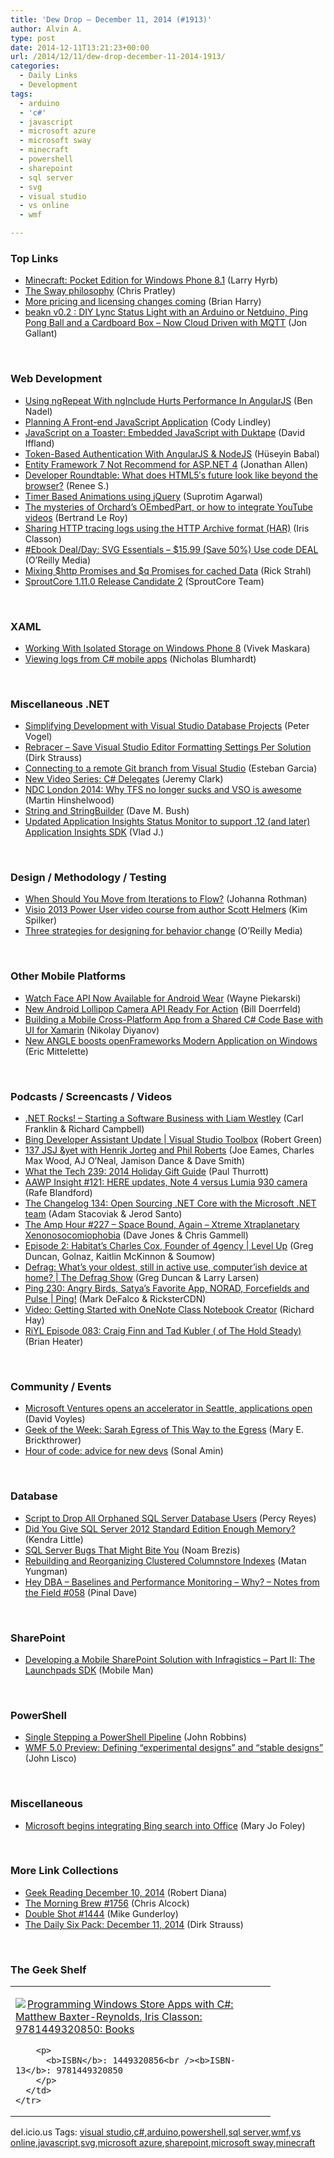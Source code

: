 ```yaml
---
title: 'Dew Drop – December 11, 2014 (#1913)'
author: Alvin A.
type: post
date: 2014-12-11T13:21:23+00:00
url: /2014/12/11/dew-drop-december-11-2014-1913/
categories:
  - Daily Links
  - Development
tags:
  - arduino
  - 'c#'
  - javascript
  - microsoft azure
  - microsoft sway
  - minecraft
  - powershell
  - sharepoint
  - sql server
  - svg
  - visual studio
  - vs online
  - wmf

---
```

### <a name="top"></a>Top Links

  * <a href="http://feedproxy.google.com/~r/MajorNelson/~3/7MtdtpxMZe8/" target="_blank">Minecraft: Pocket Edition for Windows Phone 8.1</a> (Larry Hyrb)
  * <a href="http://blogs.office.com/2014/12/10/sway-philosophy/" target="_blank">The Sway philosophy</a> (Chris Pratley)
  * <a href="http://blogs.msdn.com/b/bharry/archive/2014/12/10/more-pricing-and-licensing-changes-coming.aspx" target="_blank">More pricing and licensing changes coming</a> (Brian Harry)
  * <a href="http://feedproxy.google.com/~r/jongallant/~3/hSK-HiDvdJ8/beakn-v0-2-diy-lync-status-light.html" target="_blank">beakn v0.2 : DIY Lync Status Light with an Arduino or Netduino, Ping Pong Ball and a Cardboard Box &#8211; Now Cloud Driven with MQTT</a> (Jon Gallant)

&nbsp;

### <a name="web"></a>Web Development

  * <a href="http://www.bennadel.com/blog/2738-using-ngrepeat-with-nginclude-hurts-performance-in-angularjs.htm" target="_blank">Using ngRepeat With ngInclude Hurts Performance In AngularJS</a> (Ben Nadel)
  * <a href="http://developer.telerik.com/featured/planning-front-end-javascript-application/" target="_blank">Planning A Front-end JavaScript Application</a> (Cody Lindley)
  * <a href="http://www.infoq.com/news/2014/12/Duktape-Embedded-JavaScript?utm_campaign=infoq_content&utm_source=infoq&utm_medium=feed&utm_term=global" target="_blank">JavaScript on a Toaster: Embedded JavaScript with Duktape</a> (David Iffland)
  * <a href="http://code.tutsplus.com/tutorials/token-based-authentication-with-angularjs-nodejs--cms-22543" target="_blank">Token-Based Authentication With AngularJS & NodeJS</a> (Hüseyin Babal)
  * <a href="http://www.infoq.com/news/2014/12/EF7-Update?utm_campaign=infoq_content&utm_source=infoq&utm_medium=feed&utm_term=global" target="_blank">Entity Framework 7 Not Recommend for ASP.NET 4</a> (Jonathan Allen)
  * <a href="https://software.intel.com/en-us/videos/developer-roundtable-what-does-html5-s-future-look-like-beyond-the-browser" target="_blank">Developer Roundtable: What does HTML5′s future look like beyond the browser?</a> (Renee S.)
  * <a href="http://feedproxy.google.com/~r/netCurryRecentArticles/~3/rI4Y92otaKc/ShowArticle.aspx" target="_blank">Timer Based Animations using jQuery</a> (Suprotim Agarwal)
  * <a href="http://weblogs.asp.net:80/bleroy/the-mysteries-of-orchard%E2%80%99s-oembedpart-or-how-to-integrate-youtube-videos" target="_blank">The mysteries of Orchard’s OEmbedPart, or how to integrate YouTube videos</a> (Bertrand Le Roy)
  * <a href="http://irisclasson.com/2014/12/10/sharing-http-tracing-logs-using-the-http-archive-format-har/" target="_blank">Sharing HTTP tracing logs using the HTTP Archive format (HAR)</a> (Iris Classon)
  * <a href="http://feedproxy.google.com/~r/oreilly/news/~3/caRzISnfybU/0636920032335.do" target="_blank">#Ebook Deal/Day: SVG Essentials &#8211; $15.99 (Save 50%) Use code DEAL</a> (O&#8217;Reilly Media)
  * <a href="http://feedproxy.google.com/~r/RickStrahl/~3/Gm3Rhl8mkVk/Mixing-http-Promises-and-q-Promises-for-cached-Data" target="_blank">Mixing $http Promises and $q Promises for cached Data</a> (Rick Strahl)
  * <a href="http://feedproxy.google.com/~r/Sproutcore-BlogPosts/~3/luGomRNcEq8/" target="_blank">SproutCore 1.11.0 Release Candidate 2</a> (SproutCore Team)

&nbsp;

### <a name="silverlight"></a>XAML

  * <a href="http://code.tutsplus.com/tutorials/working-with-isolated-storage-on-windows-phone-8--cms-22778" target="_blank">Working With Isolated Storage on Windows Phone 8</a> (Vivek Maskara)
  * <a href="http://nblumhardt.com/2014/12/viewing-logs-from-c-mobile-apps/" target="_blank">Viewing logs from C# mobile apps</a> (Nicholas Blumhardt)

&nbsp;

### <a name="dotnet"></a>Miscellaneous .NET

  * <a href="http://visualstudiomagazine.com/articles/2014/12/01/visual-studio-database-projects.aspx" target="_blank">Simplifying Development with Visual Studio Database Projects</a> (Peter Vogel)
  * <a href="http://www.dirkstrauss.com/programming/rebracer" target="_blank">Rebracer – Save Visual Studio Editor Formatting Settings Per Solution</a> (Dirk Strauss)
  * <a href="http://www.almguide.com/2014/12/connecting-to-a-remote-git-branch-from-visual-studio/" target="_blank">Connecting to a remote Git branch from Visual Studio</a> (Esteban Garcia)
  * <a href="http://jeremybytes.blogspot.com/2014/12/new-video-series-c-delegates.html" target="_blank">New Video Series: C# Delegates</a> (Jeremy Clark)
  * <a href="http://nakedalm.com/ndc-london-2014-why-tfs-no-longer-sucks-and-vso-is-awesome/" target="_blank">NDC London 2014: Why TFS no longer sucks and VSO is awesome</a> (Martin Hinshelwood)
  * <a href="http://blog.dmbcllc.com/string-and-stringbuilder/" target="_blank">String and StringBuilder</a> (Dave M. Bush)
  * <a href="http://blogs.msdn.com/b/visualstudioalm/archive/2014/12/11/updated-application-insights-status-monitor-to-support-12-and-later-application-insights-sdk.aspx" target="_blank">Updated Application Insights Status Monitor to support .12 (and later) Application Insights SDK</a> (Vlad J.)

&nbsp;

### <a name="design"></a>Design / Methodology / Testing

  * <a href="http://feedproxy.google.com/~r/ManagingProductDevelopment/~3/QTXnD0TaTEM/" target="_blank">When Should You Move from Iterations to Flow?</a> (Johanna Rothman)
  * <a href="http://blogs.msdn.com/b/microsoft_press/archive/2014/12/11/visio-2013-power-user-video-course-from-author-scott-helmers.aspx" target="_blank">Visio 2013 Power User video course from author Scott Helmers</a> (Kim Spilker)
  * <a href="http://feedproxy.google.com/~r/oreilly/news/~3/rmJdDDVChzA/three-strategies-for-designing-for-behavior-change.html" target="_blank">Three strategies for designing for behavior change</a> (O&#8217;Reilly Media)

&nbsp;

### <a name="mobile"></a>Other Mobile Platforms

  * <a href="http://feedproxy.google.com/~r/blogspot/hsDu/~3/F2ryLQTL0Qc/watch-face-api-now-available-for.html" target="_blank">Watch Face API Now Available for Android Wear</a> (Wayne Piekarski)
  * <a href="http://feedproxy.google.com/~r/ProgrammableWeb/~3/0jXD1x0l1CA/10" target="_blank">New Android Lollipop Camera API Ready For Action</a> (Bill Doerrfeld)
  * <a href="http://feedproxy.google.com/~r/Telerik/~3/UshM7F0pyoM/building-a-mobile-cross-platform-app-from-a-shared-c-code-base-with-ui-for-xamarin" target="_blank">Building a Mobile Cross-Platform App from a Shared C# Code Base with UI for Xamarin</a> (Nikolay Diyanov)
  * <a href="http://msopentech.com/blog/2014/12/10/new-angle-boosts-openframeworks-modern-application-on-windows/" target="_blank">New ANGLE boosts openFrameworks Modern Application on Windows</a> (Eric Mittelette)

&nbsp;

### <a name="podcasts"></a>Podcasts / Screencasts / Videos

  * <a href="http://www.dotnetrocks.com/default.aspx?ShowNum=1073" target="_blank">.NET Rocks! &#8211; Starting a Software Business with Liam Westley</a> (Carl Franklin & Richard Campbell)
  * <a href="http://channel9.msdn.com/Shows/Visual-Studio-Toolbox/Bing-Developer-Assistant-Update" target="_blank">Bing Developer Assistant Update | Visual Studio Toolbox</a> (Robert Green)
  * <a href="http://devchat.tv/js-jabber/137-jsj-yet-with-henrik-jorteg-and-phil-roberts" target="_blank">137 JSJ &yet with Henrik Jorteg and Phil Roberts</a> (Joe Eames, Charles Max Wood, AJ O&#8217;Neal, Jamison Dance & Dave Smith)
  * <a href="http://winsupersite.com/podcasts/what-tech-239-2014-holiday-gift-guide" target="_blank">What the Tech 239: 2014 Holiday Gift Guide</a> (Paul Thurrott)
  * <a href="http://allaboutwindowsphone.com/media/item/20320_AAWP_Insight_121_HERE_updates_.php" target="_blank">AAWP Insight #121: HERE updates, Note 4 versus Lumia 930 camera</a> (Rafe Blandford)
  * <a href="http://5by5.tv/changelog/134" target="_blank">The Changelog 134: Open Sourcing .NET Core with the Microsoft .NET team</a> (Adam Stacoviak & Jerod Santo)
  * <a href="http://feedproxy.google.com/~r/TheAmpHour/~3/xw-Y-BxW_rw/" target="_blank">The Amp Hour #227 – Space Bound, Again – Xtreme Xtraplanetary Xenonosocomiophobia</a> (Dave Jones & Chris Gammell)
  * <a href="http://channel9.msdn.com/Shows/Level-Up/Episode-2-Habitats-Charles-Cox-Founder-of-4gency" target="_blank">Episode 2: Habitat’s Charles Cox, Founder of 4gency | Level Up</a> (Greg Duncan, Golnaz, Kaitlin McKinnon & Soumow)
  * <a href="http://channel9.msdn.com/Shows/The-Defrag-Show/Defrag-Whats-your-oldest-still-in-active-use-computerish-device-at-home" target="_blank">Defrag: What&#8217;s your oldest, still in active use, computer&#8217;ish device at home? | The Defrag Show</a> (Greg Duncan & Larry Larsen)
  * <a href="http://channel9.msdn.com/Shows/PingShow/Ping-230-Angry-Birds-Satyas-Favorite-App-NORAD-Forcefields-and-Pulse" target="_blank">Ping 230: Angry Birds, Satya&#8217;s Favorite App, NORAD, Forcefields and Pulse | Ping!</a> (Mark DeFalco & RicksterCDN)
  * <a href="http://www.windowsobserver.com/2014/12/10/video-getting-started-with-onenote-class-notebook-creator/" target="_blank">Video: Getting Started with OneNote Class Notebook Creator</a> (Richard Hay)
  * <a href="http://riyl.podbean.com/e/episode-083-craig-finn-and-tad-kubler-of-the-hold-steady/" target="_blank">RiYL Episode 083: Craig Finn and Tad Kubler ( of The Hold Steady)</a> (Brian Heater)

&nbsp;

### <a name="events"></a>Community / Events

  * <a href="http://www.davevoyles.com/microsoft-ventures-opens-accelerator-seattle-applications-open/" target="_blank">Microsoft Ventures opens an accelerator in Seattle, applications open</a> (David Voyles)
  * <a href="http://www.geekadelphia.com/2014/12/10/geek-of-the-week-sarah-egress-of-this-way-to-the-egress/" target="_blank">Geek of the Week: Sarah Egress of This Way to the Egress</a> (Mary E. Brickthrower)
  * <a href="http://blog.pluralsight.com/hour-of-code-advice-for-new-devs" target="_blank">Hour of code: advice for new devs</a> (Sonal Amin)

&nbsp;

### <a name="sql"></a>Database

  * <a href="http://feedproxy.google.com/~r/MSSQLTips-LatestSqlServerTips/~3/XDDon_CJyJ0/tip.asp" target="_blank">Script to Drop All Orphaned SQL Server Database Users</a> (Percy Reyes)
  * <a href="http://feedproxy.google.com/~r/BrentOzar-SqlServerDba/~3/7ILaVo9NjbE/" target="_blank">Did You Give SQL Server 2012 Standard Edition Enough Memory?</a> (Kendra Little)
  * <a href="http://www.madeirasql.com/sql-server-bugs-that-might-bite/" target="_blank">SQL Server Bugs That Might Bite You</a> (Noam Brezis)
  * <a href="http://www.madeirasql.com/rebuilding-reorganizing-clustered-columnstore-indexes/" target="_blank">Rebuilding and Reorganizing Clustered Columnstore Indexes</a> (Matan Yungman)
  * <a href="http://blog.sqlauthority.com/2014/12/11/hey-dba-baselines-and-performance-monitoring-why-notes-from-the-field-058/" target="_blank">Hey DBA – Baselines and Performance Monitoring – Why? – Notes from the Field #058</a> (Pinal Dave)

&nbsp;

### <a name="sp"></a>SharePoint

  * <a href="http://www.infragistics.com/community/blogs/mobileman/archive/2014/12/10/developing-a-mobile-sharepoint-solution-with-infragistics-part-ii-the-launchpads-sdk.aspx" target="_blank">Developing a Mobile SharePoint Solution with Infragistics &#8211; Part II: The Launchpads SDK</a> (Mobile Man)

&nbsp;

### <a name="ps"></a>PowerShell

  * <a href="http://blog.wintellect.com:80/blogs/jrobbins/single-stepping-a-powershell-pipeline" target="_blank">Single Stepping a PowerShell Pipeline</a> (John Robbins)
  * <a href="http://blogs.msdn.com/b/powershell/archive/2014/12/10/wmf-5-0-preview-defining-quot-experimental-designs-quot-and-quot-stable-designs-quot.aspx" target="_blank">WMF 5.0 Preview: Defining &#8220;experimental designs&#8221; and &#8220;stable designs&#8221;</a> (John Lisco)

&nbsp;

### <a name="misc"></a>Miscellaneous

  * <a href="http://www.zdnet.com/article/microsoft-begins-integrating-bing-search-into-office/#ftag=RSSbaffb68" target="_blank">Microsoft begins integrating Bing search into Office</a> (Mary Jo Foley)

&nbsp;

### <a name="links"></a>More Link Collections

  * <a href="http://feeds.regulargeek.com/~r/RegularGeek/~3/m_JuAtdbUeQ/" target="_blank">Geek Reading December 10, 2014</a> (Robert Diana)
  * <a href="http://feedproxy.google.com/~r/ReflectivePerspective/~3/hCqr4uxEcrI/" target="_blank">The Morning Brew #1756</a> (Chris Alcock)
  * <a href="http://afreshcup.com/home/2014/12/10/double-shot-1444.html" target="_blank">Double Shot #1444</a> (Mike Gunderloy)
  * <a href="http://www.dirkstrauss.com/the-daily-six-pack/apache-cordova" target="_blank">The Daily Six Pack: December 11, 2014</a> (Dirk Strauss)

&nbsp;

### <a name="shelf"></a>The Geek Shelf

<div id="scid:7dc1bd33-94bd-46fd-a20b-0131235bcd47:9a183594-128c-481f-9f22-f7e0dfe11c02" class="wlWriterEditableSmartContent" style="float: none; padding-bottom: 0px; padding-top: 0px; padding-left: 0px; margin: 0px; display: inline; padding-right: 0px">
  <table cellspacing="0" cellpadding="2" width="400" border="0" unselectable="on">
    <tr>
      <td valign="top" width="400">
        <p>
          <a title="Programming Windows Store Apps with C#: Matthew Baxter-Reynolds, Iris Classon: 9781449320850: Books" href="http://www.amazon.com/exec/obidos/ASIN/1449320856/alvinashcraft-20"><img data-recalc-dims="1" decoding="async" src="https://i0.wp.com/images.amazon.com/images/P/1449320856.01.MZZZZZZZ.jpg?w=660" border="0" align="left" style="float:left" />Programming Windows Store Apps with C#: Matthew Baxter-Reynolds, Iris Classon: 9781449320850: Books</a>
        </p>
        
        <p>
          <b>ISBN</b>: 1449320856<br /><b>ISBN-13</b>: 9781449320850
        </p>
      </td>
    </tr>
  </table>
</div>

<div id="scid:0767317B-992E-4b12-91E0-4F059A8CECA8:59dbe5be-a969-4278-8290-00bc9d2d0dbb" class="wlWriterEditableSmartContent" style="float: none; padding-bottom: 0px; padding-top: 0px; padding-left: 0px; margin: 0px; display: inline; padding-right: 0px">
  del.icio.us Tags: <a href="http://del.icio.us/popular/visual+studio" rel="tag">visual studio</a>,<a href="http://del.icio.us/popular/c%23" rel="tag">c#</a>,<a href="http://del.icio.us/popular/arduino" rel="tag">arduino</a>,<a href="http://del.icio.us/popular/powershell" rel="tag">powershell</a>,<a href="http://del.icio.us/popular/sql+server" rel="tag">sql server</a>,<a href="http://del.icio.us/popular/wmf" rel="tag">wmf</a>,<a href="http://del.icio.us/popular/vs+online" rel="tag">vs online</a>,<a href="http://del.icio.us/popular/javascript" rel="tag">javascript</a>,<a href="http://del.icio.us/popular/svg" rel="tag">svg</a>,<a href="http://del.icio.us/popular/microsoft+azure" rel="tag">microsoft azure</a>,<a href="http://del.icio.us/popular/sharepoint" rel="tag">sharepoint</a>,<a href="http://del.icio.us/popular/microsoft+sway" rel="tag">microsoft sway</a>,<a href="http://del.icio.us/popular/minecraft" rel="tag">minecraft</a>
</div>